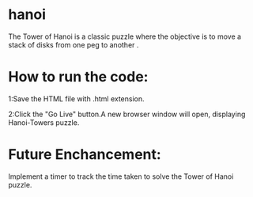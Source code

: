 # hanoi

The Tower of Hanoi is a classic puzzle where the objective is to move a stack of disks from one peg to another .

# How to run the code:

1:Save the HTML file with .html extension.

2:Click the "Go Live" button.A new browser window will open, displaying Hanoi-Towers puzzle.

# Future Enchancement:

Implement a timer to track the time taken to solve the Tower of Hanoi puzzle.
